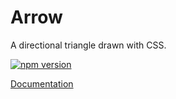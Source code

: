 # Arrow

A directional triangle drawn with CSS.

[![npm version](https://img.shields.io/npm/v/%40vrembem%2Farrow.svg)](https://www.npmjs.com/package/%40vrembem%2Farrow)

[Documentation](https://vrembem.com/packages/arrow)
